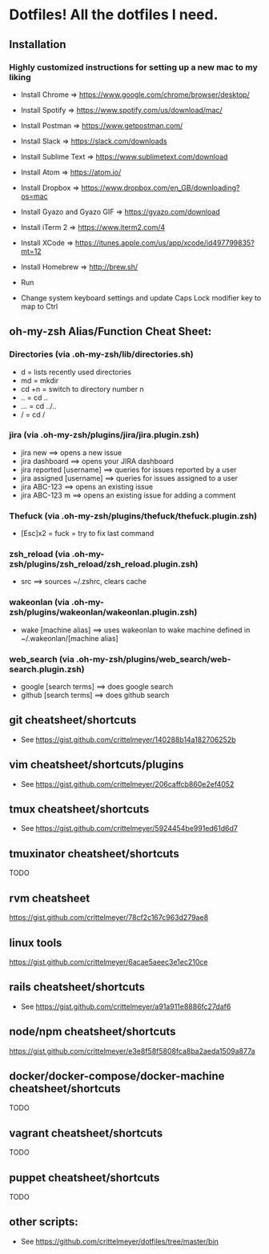 # Dotfiles! All the dotfiles I need.

## Installation
### Highly customized instructions for setting up a new mac to my liking

* Install Chrome               => https://www.google.com/chrome/browser/desktop/
* Install Spotify              => https://www.spotify.com/us/download/mac/
* Install Postman              => https://www.getpostman.com/
* Install Slack                => https://slack.com/downloads
* Install Sublime Text         => https://www.sublimetext.com/download
* Install Atom                 => https://atom.io/
* Install Dropbox              => https://www.dropbox.com/en_GB/downloading?os=mac
* Install Gyazo and Gyazo GIF  => https://gyazo.com/download
* Install iTerm 2              => https://www.iterm2.com/4
* Install XCode                => https://itunes.apple.com/us/app/xcode/id497799835?mt=12
* Install Homebrew             => http://brew.sh/

* Run 
* Change system keyboard settings and update Caps Lock modifier key to map to Ctrl

## oh-my-zsh Alias/Function Cheat Sheet:

### Directories (via .oh-my-zsh/lib/directories.sh)
* d      =  lists recently used directories
* md     =  mkdir
* cd +n	 =  switch to directory number n
* ..     =  cd ..
* ...    =  cd ../..
* /      =  cd /

### jira (via .oh-my-zsh/plugins/jira/jira.plugin.zsh)
* jira new                  ==>  opens a new issue
* jira dashboard            ==>  opens your JIRA dashboard
* jira reported [username]  ==>  queries for issues reported by a user
* jira assigned [username]  ==>  queries for issues assigned to a user
* jira ABC-123              ==>  opens an existing issue
* jira ABC-123 m            ==>  opens an existing issue for adding a comment

### Thefuck (via .oh-my-zsh/plugins/thefuck/thefuck.plugin.zsh)
* [Esc]x2 = fuck = try to fix last command

### zsh_reload (via .oh-my-zsh/plugins/zsh_reload/zsh_reload.plugin.zsh)
* src  ==> sources ~/.zshrc, clears cache

### wakeonlan (via .oh-my-zsh/plugins/wakeonlan/wakeonlan.plugin.zsh)
* wake [machine alias]  ==> uses wakeonlan to wake machine defined in ~/.wakeonlan/[machine alias]

### web_search (via .oh-my-zsh/plugins/web_search/web-search.plugin.zsh)
* google [search terms]  ==> does google search
* github [search terms]  ==> does github search

## git cheatsheet/shortcuts
* See https://gist.github.com/crittelmeyer/140288b14a182706252b

## vim cheatsheet/shortcuts/plugins
* See https://gist.github.com/crittelmeyer/206caffcb860e2ef4052

## tmux cheatsheet/shortcuts
* See https://gist.github.com/crittelmeyer/5924454be991ed61d6d7

## tmuxinator cheatsheet/shortcuts
TODO

## rvm cheatsheet
https://gist.github.com/crittelmeyer/78cf2c167c963d279ae8

## linux tools
https://gist.github.com/crittelmeyer/6acae5aeec3e1ec210ce

## rails cheatsheet/shortcuts
* See https://gist.github.com/crittelmeyer/a91a911e8886fc27daf6

## node/npm cheatsheet/shortcuts
https://gist.github.com/crittelmeyer/e3e8f58f5808fca8ba2aeda1509a877a

## docker/docker-compose/docker-machine cheatsheet/shortcuts
TODO

## vagrant cheatsheet/shortcuts
TODO

## puppet cheatsheet/shortcuts
TODO

## other scripts:
* See https://github.com/crittelmeyer/dotfiles/tree/master/bin
